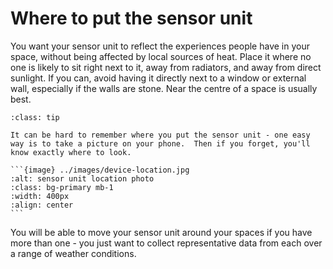 # Where to put the sensor unit

You want your sensor unit to reflect the experiences people have in your space, without being affected by local sources of heat.  Place it where no one is likely to sit right next to it, away from radiators, and away from direct sunlight.  If you can, avoid having it directly next to a window or external wall, especially if the walls are stone.  Near the centre of a space is usually best.


````{admonition} Tip
:class: tip

It can be hard to remember where you put the sensor unit - one easy way is to take a picture on your phone.  Then if you forget, you'll know exactly where to look.

```{image} ../images/device-location.jpg
:alt: sensor unit location photo
:class: bg-primary mb-1
:width: 400px
:align: center
```

````

You will be able to move your sensor unit around your spaces if you have more than one - you just want to collect representative data from each over a range of weather conditions.
